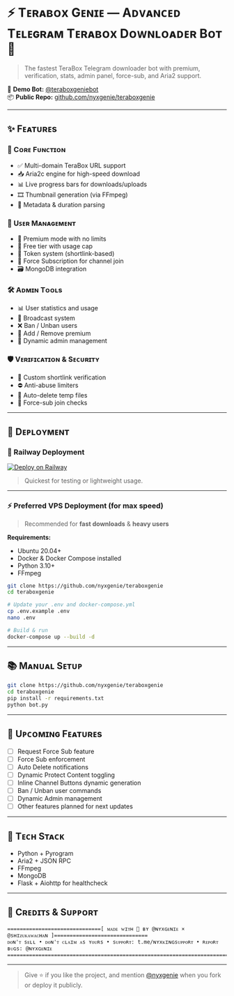 # ⚡ Tᴇʀᴀʙᴏx Gᴇɴɪᴇ — Aᴅᴠᴀɴᴄᴇᴅ Tᴇʟᴇɢʀᴀᴍ Tᴇʀᴀʙᴏx Dᴏᴡɴʟᴏᴀᴅᴇʀ Bᴏᴛ 🤖

> The fastest TeraBox Telegram downloader bot with premium, verification, stats, admin panel, force-sub, and Aria2 support.

🔗 **Demo Bot:** [@teraboxgeniebot](https://t.me/teraboxgeniebot)  
📦 **Public Repo:** [github.com/nyxgenie/teraboxgenie](https://github.com/nyxgenie/teraboxgenie)

---

## ✨ Fᴇᴀᴛᴜʀᴇs

### 🎥 Cᴏʀᴇ Fᴜɴᴄᴛɪᴏɴ
- ✅ Multi-domain TeraBox URL support
- 📥 Aria2c engine for high-speed download
- 📊 Live progress bars for downloads/uploads
- 🎞 Thumbnail generation (via FFmpeg)
- 🧠 Metadata & duration parsing

### 👥 Uꜱᴇʀ Mᴀɴᴀɢᴇᴍᴇɴᴛ
- 💎 Premium mode with no limits
- 🎫 Free tier with usage cap
- 🔐 Token system (shortlink-based)
- 📢 Force Subscription for channel join
- 🗃 MongoDB integration

### 🛠️ Aᴅᴍɪɴ Tᴏᴏʟs
- 📊 User statistics and usage
- 📣 Broadcast system
- ❌ Ban / Unban users
- 🔐 Add / Remove premium
- 👑 Dynamic admin management

### 🛡️ Vᴇʀɪꜰɪᴄᴀᴛɪᴏɴ & Sᴇᴄᴜʀɪᴛʏ
- 🔗 Custom shortlink verification
- ⛔ Anti-abuse limiters
- 🧹 Auto-delete temp files
- 🔄 Force-sub join checks

---

## 🚀 Dᴇᴘʟᴏʏᴍᴇɴᴛ

### 🔵 Railway Deployment

[![Deploy on Railway](https://railway.app/button.svg)](https://railway.app/template/GGmYCl)

> Quickest for testing or lightweight usage.

---

### ⚡ Preferred VPS Deployment (for max speed)

> Recommended for **fast downloads** & **heavy users**

**Requirements:**
- Ubuntu 20.04+  
- Docker & Docker Compose installed  
- Python 3.10+  
- FFmpeg

```bash
git clone https://github.com/nyxgenie/teraboxgenie
cd teraboxgenie

# Update your .env and docker-compose.yml
cp .env.example .env
nano .env

# Build & run
docker-compose up --build -d
```

---

## 📚 Mᴀɴᴜᴀʟ Sᴇᴛᴜᴘ

```bash
git clone https://github.com/nyxgenie/teraboxgenie
cd teraboxgenie
pip install -r requirements.txt
python bot.py
```

---

## 🔮 Uᴘᴄᴏᴍɪɴɢ Fᴇᴀᴛᴜʀᴇs

- [ ] Request Force Sub feature  
- [ ] Force Sub enforcement  
- [ ] Auto Delete notifications  
- [ ] Dynamic Protect Content toggling  
- [ ] Inline Channel Buttons dynamic generation  
- [ ] Ban / Unban user commands  
- [ ] Dynamic Admin management  
- [ ] Other features planned for next updates

---

## 🧠 Tᴇᴄʜ Sᴛᴀᴄᴋ

- Python + Pyrogram
- Aria2 + JSON RPC
- FFmpeg
- MongoDB
- Flask + Aiohttp for healthcheck

---

## 💖 Cʀᴇᴅɪᴛꜱ & Sᴜᴘᴘᴏʀᴛ

```
==============================[ ᴍᴀᴅᴇ ᴡɪᴛʜ 🤍 ʙʏ @ɴʏxɢᴇɴɪᴇ × @sʜɪᴢᴜᴋᴀᴡᴀᴄʜᴀɴ ]==============================
ᴅᴏɴ'ᴛ sᴇʟʟ • ᴅᴏɴ'ᴛ ᴄʟᴀɪᴍ ᴀs ʏᴏᴜʀs • sᴜᴘᴘᴏʀᴛ: t.me/ɴʏxᴋɪɴɢsᴜᴘᴘᴏʀᴛ • ʀᴇᴘᴏʀᴛ ʙᴜɢs: @ɴʏxɢᴇɴɪᴇ
=================================================================================================
```

---

> Give ⭐ if you like the project, and mention [@nyxgenie](https://t.me/nyxgenie) when you fork or deploy it publicly.
